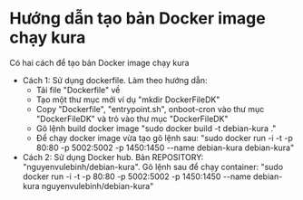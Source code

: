 # Hướng dẫn tạo bản Docker image chạy kura

Có hai cách để tạo bản Docker image chạy kura

- Cách 1: Sử dụng dockerfile. Làm theo hướng dẫn:
  - Tải file "Dockerfile" về
  - Tạo một thư mục mới ví dụ "mkdir DockerFileDK"
  - Copy "Dockerfile", "entrypoint.sh", onboot-cron vào thư mục "DockerFileDK" và trỏ vào thư mục "DockerFileDK"
  - Gõ lệnh build docker image "sudo docker build -t debian-kura ."
  - Để chạy docker image vừa tạo gõ lệnh sau: "sudo docker run -i -t -p 80:80 -p 5002:5002 -p 1450:1450 --name debian-kura debian-kura"
- Cách 2: Sử dụng Docker hub. Bản REPOSITORY: "nguyenvulebinh/debian-kura". 
  Gõ lệnh sau để chạy container: "sudo docker run -i -t -p 80:80 -p 5002:5002 -p 1450:1450 --name debian-kura nguyenvulebinh/debian-kura"
